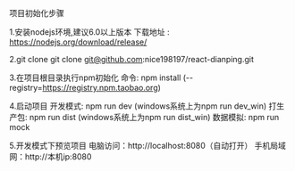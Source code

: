 项目初始化步骤

1.安装nodejs环境,建议6.0以上版本
    下载地址 : https://nodejs.org/download/release/

2.git clone
    git clone git@github.com:nice198197/react-dianping.git

3.在项目根目录执行npm初始化
    命令: npm install (--registry=https://registry.npm.taobao.org)

4.启动项目
    开发模式: npm run dev (windows系统上为npm run dev_win)
    打生产包: npm run dist (windows系统上为npm run dist_win)
    数据模拟: npm run mock

5.开发模式下预览项目
    电脑访问：http://localhost:8080（自动打开）
    手机局域网：http://本机ip:8080

